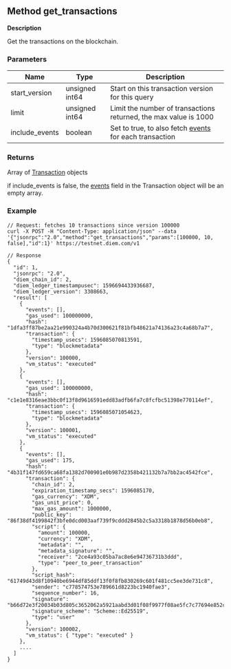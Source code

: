 ## Method get_transactions

**Description**

Get the transactions on the blockchain.


### Parameters

| Name           | Type           | Description                                                          |
|----------------|----------------|----------------------------------------------------------------------|
| start_version  | unsigned int64 | Start on this transaction version for this query                     |
| limit          | unsigned int64 | Limit the number of transactions returned, the max value is 1000     |
| include_events | boolean        | Set to true, to also fetch [events](type_event.md) for each transaction |

### Returns

Array of [Transaction](type_transaction.md) objects

if include_events is false, the [events](type_event.md) field in the Transaction object will be an empty array.


### Example


```
// Request: fetches 10 transactions since version 100000
curl -X POST -H "Content-Type: application/json" --data '{"jsonrpc":"2.0","method":"get_transactions","params":[100000, 10, false],"id":1}' https://testnet.diem.com/v1

// Response
{
  "id": 1,
  "jsonrpc": "2.0",
  "diem_chain_id": 2,
  "diem_ledger_timestampusec": 1596694433936687,
  "diem_ledger_version": 3308663,
  "result": [
    {
      "events": [],
      "gas_used": 100000000,
      "hash": "1dfa3ff87be2aa21e990324a4b70d300621f81bfb48621a74136a23c4a68b7a7",
      "transaction": {
        "timestamp_usecs": 1596085070813591,
        "type": "blockmetadata"
      },
      "version": 100000,
      "vm_status": "executed"
    },
    {
      "events": [],
      "gas_used": 100000000,
      "hash": "c1e1e8316eae3bbc0f13f8d9616591edd83adfb6fa7c8fcfbc51398e770114ef",
      "transaction": {
        "timestamp_usecs": 1596085071054623,
        "type": "blockmetadata"
      },
      "version": 100001,
      "vm_status": "executed"
    },
    {
      "events": [],
      "gas_used": 175,
      "hash": "4b31f147fd659ca68fa1382d700901e0b987d2358b421132b7a7bb2ac4542fce",
      "transaction": {
        "chain_id": 2,
        "expiration_timestamp_secs": 1596085170,
        "gas_currency": "XDM",
        "gas_unit_price": 0,
        "max_gas_amount": 1000000,
        "public_key": "86f38df4199842f3bfe0dcd003aaf739f9cddd2845b2c5a3318b1878d56b0eb8",
        "script": {
          "amount": 100000,
          "currency": "XDM",
          "metadata": "",
          "metadata_signature": "",
          "receiver": "2ce4a93c05ba7ac8e6e94736731b3ddd",
          "type": "peer_to_peer_transaction"
        },
        "script_hash": "61749d43d8f10940be6944df85ddf13f0f8fb830269c601f481cc5ee3de731c8",
        "sender": "c778574753e789661d8223bc1940fae3",
        "sequence_number": 16,
        "signature": "b66d72e3f20034b03d805c3652062a5921aabd3d01f08f9977f08ae5fc7c77694e852cfbe8e9c53c2bb1d4d268042892bf480481cf330713694777f1226fa208",
        "signature_scheme": "Scheme::Ed25519",
        "type": "user"
      },
      "version": 100002,
      "vm_status": { "type": "executed" }
    },
    ....
  ]
}
```
